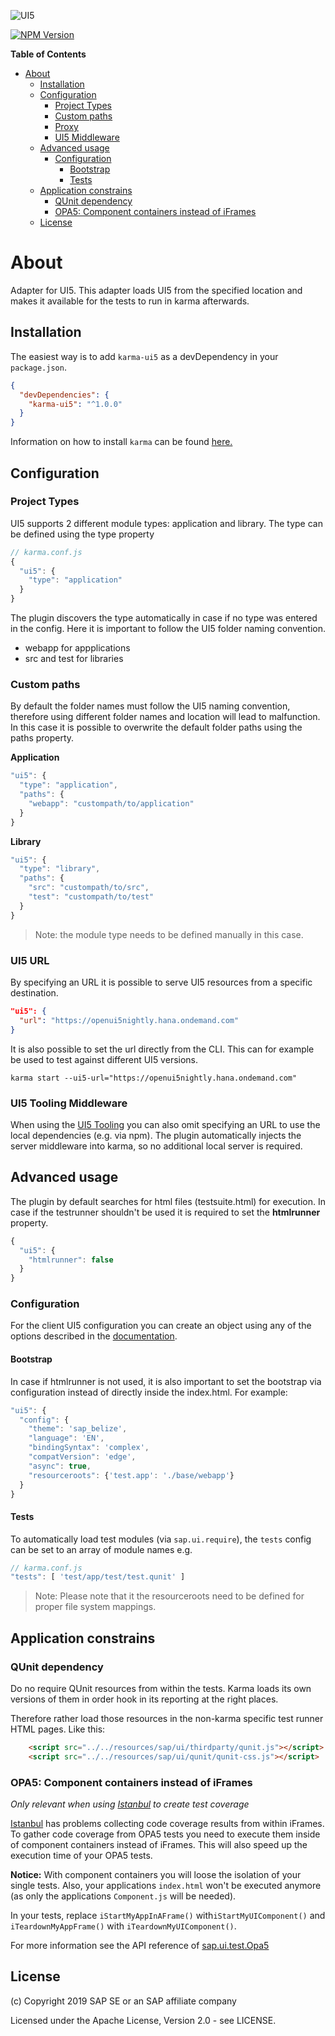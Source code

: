 ![UI5](http://openui5.org/images/OpenUI5_new_big_side.png)

[![NPM Version](http://img.shields.io/npm/v/karma-ui5.svg?style=flat)](https://www.npmjs.org/package/karma-ui5)

**Table of Contents**

- [About](#about)
  - [Installation](#installation)
  - [Configuration](#configuration)
    - [Project Types](#project-types)
    - [Custom paths](#custom-paths)
    - [Proxy](#proxy)
    - [UI5 Middleware](#ui5-middleware)
  - [Advanced usage](#advanced-usage)
    - [Configuration](#configuration-1)
      - [Bootstrap](#bootstrap)
      - [Tests](#tests)
  - [Application constrains](#application-constrains)
    - [QUnit dependency](#qunit-dependency)
    - [OPA5: Component containers instead of iFrames](#opa5-component-containers-instead-of-iframes)
  - [License](#license)

# About
Adapter for UI5. This adapter loads UI5 from the specified location and makes it available for the tests to run in karma afterwards.

## Installation
The easiest way is to add `karma-ui5` as a devDependency in your `package.json`.

```json
{
  "devDependencies": {
    "karma-ui5": "^1.0.0"
  }
}
```

Information on how to install `karma` can be found [here.](https://karma-runner.github.io/latest/index.html)

## Configuration

### Project Types

UI5 supports 2 different module types: application and library. The type can be defined using the type property

```javascript
// karma.conf.js
{
  "ui5": {
    "type": "application"
  }
}
```

The plugin discovers the type automatically in case if no type was entered in the config. Here it is important to follow the UI5 folder naming convention.

* webapp for appplications
* src and test for libraries

### Custom paths

By default the folder names must follow the UI5 naming convention, therefore using different folder names and location will lead to malfunction. In this case it is possible to overwrite the default folder paths using the paths property.

**Application**
```javascript
"ui5": {
  "type": "application",
  "paths": {
    "webapp": "custompath/to/application"
  }
}
```

**Library**
```javascript
"ui5": {
  "type": "library",
  "paths": {
    "src": "custompath/to/src",
    "test": "custompath/to/test"
  }
}
```

> Note: the module type needs to be defined manually in this case.

### UI5 URL
By specifying an URL it is possible to serve UI5 resources from a specific destination.

```json
"ui5": {
  "url": "https://openui5nightly.hana.ondemand.com"
}
```

It is also possible to set the url directly from the CLI. This can for example be used to test against different UI5 versions.

```shell
karma start --ui5-url="https://openui5nightly.hana.ondemand.com"
```

### UI5 Tooling Middleware

When using the [UI5 Tooling](https://github.com/SAP/ui5-tooling) you can also omit specifying an URL to use the local dependencies (e.g. via npm).
The plugin automatically injects the server middleware into karma, so no additional local server is required.


## Advanced usage

The plugin by default searches for html files (testsuite.html) for execution. In case if the testrunner shouldn't be used it is required to set the **htmlrunner** property.

```javascript
{
  "ui5": {
    "htmlrunner": false
  }
}
```

### Configuration

For the client UI5 configuration you can create an object using any of the options described in the
[documentation](https://openui5.hana.ondemand.com/#/topic/91f2d03b6f4d1014b6dd926db0e91070.html).

#### Bootstrap
In case if htmlrunner is not used, it is also important to set the bootstrap via configuration instead of directly inside the index.html. For example:

```javascript
"ui5": {
  "config": {
    "theme": 'sap_belize',
    "language": 'EN',
    "bindingSyntax": 'complex',
    "compatVersion": 'edge',
    "async": true,
    "resourceroots": {'test.app': './base/webapp'}
  }
}
```

#### Tests
To automatically load test modules (via `sap.ui.require`), the `tests` config can be set to an array of module names e.g.

```javascript
// karma.conf.js
"tests": [ 'test/app/test/test.qunit' ]
```

> Note: Please note that it the resourceroots need to be defined for proper file system mappings.

## Application constrains
### QUnit dependency
Do no require QUnit resources from within the tests. Karma loads its own versions of them in order hook in its reporting at the right places.

Therefore rather load those resources in the non-karma specific test runner HTML pages. Like this:
````html
    <script src="../../resources/sap/ui/thirdparty/qunit.js"></script>
    <script src="../../resources/sap/ui/qunit/qunit-css.js"></script>
````

### OPA5: Component containers instead of iFrames
*Only relevant when using [Istanbul](https://istanbul.js.org/) to create test coverage*

[Istanbul](https://istanbul.js.org/) has problems collecting code coverage results from within iFrames. To gather code coverage from OPA5 tests you need to execute them inside of component containers instead of iFrames. This will also speed up the execution time of your OPA5 tests.

**Notice:** With component containers you will loose the isolation of your single tests. Also, your applications `index.html` won't be executed anymore (as only the applications `Component.js` will be needed).

In your tests, replace `iStartMyAppInAFrame()` with`iStartMyUIComponent()` and `iTeardownMyAppFrame()` with `iTeardownMyUIComponent()`.

For more information see the API reference of [sap.ui.test.Opa5](https://sapui5.hana.ondemand.com/#docs/api/symbols/sap.ui.test.Opa5.html#iStartMyUIComponent)

## License
(c) Copyright 2019 SAP SE or an SAP affiliate company

Licensed under the Apache License, Version 2.0 - see LICENSE.
